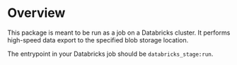 # Overview

This package is meant to be run as a job on a Databricks cluster.  It performs high-speed data export to the specified blob storage location.

The entrypoint in your Databricks job should be `databricks_stage:run`.
